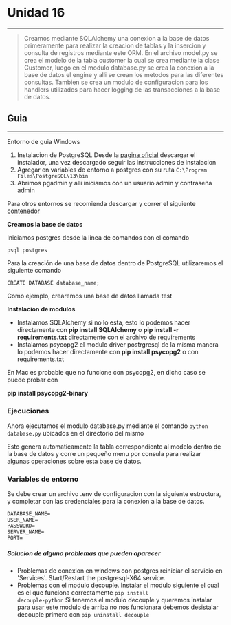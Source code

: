 # Unidad 16
---
>Creamos mediante SQLAlchemy una conexion a la base de datos primeramente para realizar la creacion de tablas y la insercion y consulta de registros mediante este ORM.
>En el archivo model.py se crea el modelo de la tabla customer la cual se crea mediante la clase Customer, luego en el modulo database.py se crea la conexion a la base de datos el engine y alli se crean los metodos para las diferentes consultas. Tambien se crea un modulo de configuracion para los handlers utilizados para hacer logging de las transacciones a la base de datos.

## Guia
---
Entorno de guia Windows
1) Instalacion de PostgreSQL
   Desde la [pagina oficial](https://www.postgresql.org/download/) descargar el instalador, una vez descargado seguir las instrucciones de instalacion
2) Agregar en variables de entorno a postgres con su ruta
   <code>C:\Program Files\PostgreSQL\13\bin</code>
3) Abrimos pgadmin y alli iniciamos con un usuario admin y contraseña admin

Para otros entornos se recomienda descargar y correr el siguiente [contenedor](https://hub.docker.com/_/postgres)


**Creamos la base de datos**

Iniciamos postgres desde la linea de comandos con el comando

<code>psql postgres</code>

Para la creación de una base de datos dentro de PostgreSQL
utilizaremos el siguiente comando

<code>CREATE DATABASE database_name;</code>

Como ejemplo, crearemos una base de datos llamada test


**Instalacion de modulos**

* Instalamos SQLAlchemy si no lo esta, esto lo podemos hacer directamente con **pip install SQLAlchemy** o **pip install -r requirements.txt** directamente con el archivo de requirements
* Instalamos psycopg2 el modulo driver postrgresql de la misma manera lo podemos hacer directamente con **pip install psycopg2** o con requirements.txt

En Mac es probable que no funcione con psycopg2, en dicho caso se
puede probar con

**pip install psycopg2-binary**

### Ejecuciones

Ahora ejecutamos el modulo database.py mediante el comando <code>python database.py</code> ubicados en el directorio del mismo

Esto genera automaticamente la tabla correspondiente al modelo dentro de la base de datos y corre un pequeño menu por consula para realizar algunas operaciones sobre esta base de datos.

### Variables de entorno 

Se debe crear un archivo .env de configuracion con la siguiente estructura, y completar con las credenciales para la conexion a la base de datos.

~~~
DATABASE_NAME=
USER_NAME=
PASSWORD=
SERVER_NAME=
PORT=
~~~

##### Solucion de alguno problemas que pueden aparecer

* Problemas de conexion en windows con postgres reiniciar el servicio en 'Services'. Start/Restart the postgresql-X64 service.
* Problemas con el modulo decouple. Instalar el modulo siguiente el cual es el que funciona correctamente
  <code>pip install decouple-python</code>
    Si tenemos el modulo decouple y queremos instalar para usar este modulo de arriba no nos funcionara debemos desistalar decouple primero con <code>pip uninstall decouple</code>